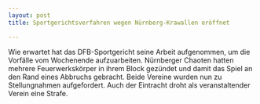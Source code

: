 ```yaml
---
layout: post
title: Sportgerichtsverfahren wegen Nürnberg-Krawallen eröffnet

---
```


Wie erwartet hat das DFB-Sportgericht seine Arbeit aufgenommen, um die Vorfälle vom Wochenende aufzuarbeiten. Nürnberger Chaoten hatten mehrere Feuerwerkskörper in ihrem Block gezündet und damit das Spiel an den Rand eines Abbruchs gebracht. Beide Vereine wurden nun zu Stellungnahmen aufgefordert. Auch der Eintracht droht als veranstaltender Verein eine Strafe. 



